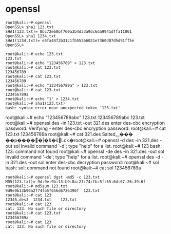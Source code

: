 # openssl

```
root@kali:~# openssl
OpenSSL> sha1 123.txt	
SHA1(123.txt)= 8bc72e60bf760a3b4d33a9dc6da9941dffa11061
OpenSSL> sha1 1234.txt
SHA1(1234.txt)= e5fa44f2b31c1fb553b6021e7360d07d5d91ff5e
OpenSSL> 

```

```
root@kali:~# echo 123.txt
123.txt
root@kali:~# echo "123456789" > 123.txt
root@kali:~# cat 123.txt 
123456789
root@kali:~# cat 123.txt 
123456789
root@kali:~# echo "123456789a" > 123.txt
root@kali:~# cat 123.txt 
123456789a
root@kali:~# echo "1" > 1234.txt
root@kali:~# sha1(123.txt)
bash: syntax error near unexpected token `123.txt'
```
root@kali:~# echo "123456789abc" 123.txt
123456789abc 123.txt
root@kali:~# openssl des -in 123.txt -out 321.des
enter des-cbc encryption password:
Verifying - enter des-cbc encryption password:
root@kali:~# cat 123.txt 
123456789a
root@kali:~# cat 321.des 
Salted__���
           ��p�����|�&�šLc<�root@kali:~# openssl -d des -in 321.des -out sol
Invalid command '-d'; type "help" for a list.
root@kali:~# 123
bash: 123: command not found
root@kali:~# openssl -de des -in 321.des -out sol
Invalid command '-de'; type "help" for a list.
root@kali:~# openssl  des -d -in 321.des -out sol
enter des-cbc decryption password:
root@kali:~# sol
bash: sol: command not found
root@kali:~# cat sol
123456789a
```
root@kali:~# openssl dgst -md5 -c 123.txt
MD5(123.txt)= 9d:9e:9b:13:b9:0a:2f:74:fb:5f:65:6d:67:26:39:6f
root@kali:~# md5sum 123.txt
9d9e9b13b90a2f74fb5f656d6726396f  123.txt
root@kali:~# cat 123
12345.des3  1234.txt    123.txt     
root@kali:~# cat 123
cat: 123: No such file or directory
root@kali:~# cat 123.txt
123456789a
root@kali:~# cat 123
cat: 123: No such file or directory
```
